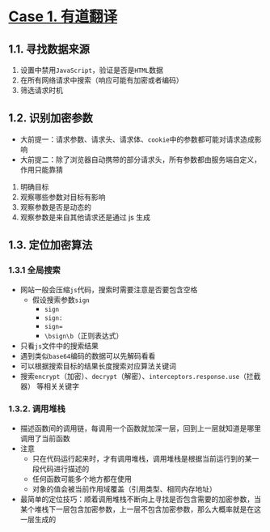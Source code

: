 # [Case 1. 有道翻译](https://fanyi.youdao.com/#/TextTranslate)

## 1.1. 寻找数据来源

1. 设置中禁用`JavaScript`，验证是否是`HTML`数据
2. 在所有网络请求中搜索（响应可能有加密或者编码）
3. 筛选请求时机

## 1.2. 识别加密参数

- 大前提一：请求参数、请求头、请求体、`cookie`中的参数都可能对请求造成影响
- 大前提二：除了浏览器自动携带的部分请求头，所有参数都由服务端自定义，作用只能靠猜

1. 明确目标
2. 观察哪些参数对目标有影响
3. 观察参数是否是动态的
4. 观察参数是来自其他请求还是通过 js 生成

## 1.3. 定位加密算法

### 1.3.1 全局搜索

- 网站一般会压缩`js`代码，搜索时需要注意是否要包含空格
  - 假设搜索参数`sign`
    - `sign`
    - `sign:`
    - `sign=`
    - `\bsign\b`（正则表达式）
- 只看`js`文件中的搜索结果
- 遇到类似`base64`编码的数据可以先解码看看
- 可以根据搜索目标的结果长度搜索对应算法关键词
- 搜索`encrypt`（加密）、`decrypt`（解密）、`interceptors.response.use`（拦截器） 等相关关键字

### 1.3.2. 调用堆栈

- 描述函数间的调用链，每调用一个函数就加深一层，回到上一层就知道是哪里调用了当前函数
- 注意
  - 只在代码运行起来时，才有调用堆栈，调用堆栈是根据当前运行到的某一段代码进行描述的
  - 任何函数可能多个地方都在使用
  - 对象的值会被当前作用域覆盖（引用类型、相同内存地址）
- 最简单的定位技巧：顺着调用堆栈不断向上寻找是否包含需要的加密参数，当某个堆栈下一层包含加密参数，上一层不包含加密参数，那么大概率就是在这一层生成的
